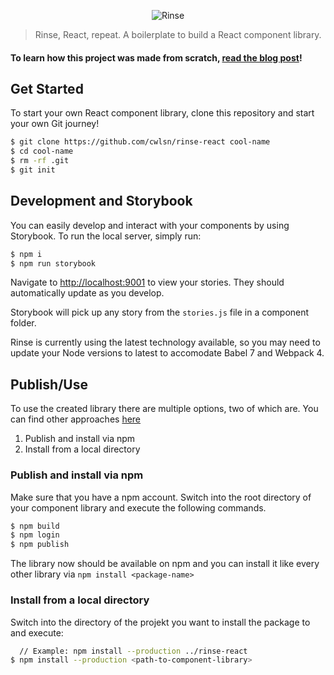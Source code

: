 <p align="center">
	<img src="https://user-images.githubusercontent.com/10063864/45442352-c961ab80-b68f-11e8-84a3-e920f05a313c.png" width={400} alt="Rinse" />
</p>

> Rinse, React, repeat. A boilerplate to build a React component library.

#### To learn how this project was made from scratch, [read the blog post](https://medium.com/@cwlsn/how-to-write-your-own-reusable-react-component-library-a57dc7c9a210)!

## Get Started

To start your own React component library, clone this repository and start your own Git journey!

```bash
$ git clone https://github.com/cwlsn/rinse-react cool-name
$ cd cool-name
$ rm -rf .git
$ git init
```

## Development and Storybook

You can easily develop and interact with your components by using Storybook. To run the local server, simply run:

```bash
$ npm i
$ npm run storybook
```

Navigate to [http://localhost:9001](http://localhost:9001) to view your stories. They should automatically update as you develop.

Storybook will pick up any story from the `stories.js` file in a component folder.

Rinse is currently using the latest technology available, so you may need to update your Node versions to latest to accomodate Babel 7 and Webpack 4.


## Publish/Use

To use the created library there are multiple options, two of which are. 
You can find other approaches [here](https://docs.npmjs.com/cli/install)

1. Publish and install via npm
2. Install from a local directory


### Publish and install via npm

Make sure that you have a npm account.
Switch into the root directory of your component library and execute the following commands.

```bash
$ npm build
$ npm login
$ npm publish
```

The library now should be available on npm and you can install it like every other library via `npm install <package-name>`


### Install from a local directory

Switch into the directory of the projekt you want to install the package to and execute:

```bash
  // Example: npm install --production ../rinse-react
$ npm install --production <path-to-component-library>
```


